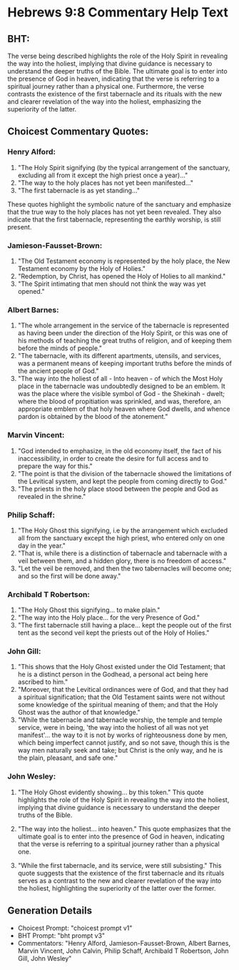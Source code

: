 # Hebrews 9:8 Commentary Help Text

## BHT:
The verse being described highlights the role of the Holy Spirit in revealing the way into the holiest, implying that divine guidance is necessary to understand the deeper truths of the Bible. The ultimate goal is to enter into the presence of God in heaven, indicating that the verse is referring to a spiritual journey rather than a physical one. Furthermore, the verse contrasts the existence of the first tabernacle and its rituals with the new and clearer revelation of the way into the holiest, emphasizing the superiority of the latter.

## Choicest Commentary Quotes:
### Henry Alford:
1. "The Holy Spirit signifying (by the typical arrangement of the sanctuary, excluding all from it except the high priest once a year)..." 
2. "The way to the holy places has not yet been manifested..."
3. "The first tabernacle is as yet standing..."

These quotes highlight the symbolic nature of the sanctuary and emphasize that the true way to the holy places has not yet been revealed. They also indicate that the first tabernacle, representing the earthly worship, is still present.

### Jamieson-Fausset-Brown:
1. "The Old Testament economy is represented by the holy place, the New Testament economy by the Holy of Holies."
2. "Redemption, by Christ, has opened the Holy of Holies to all mankind."
3. "The Spirit intimating that men should not think the way was yet opened."

### Albert Barnes:
1. "The whole arrangement in the service of the tabernacle is represented as having been under the direction of the Holy Spirit, or this was one of his methods of teaching the great truths of religion, and of keeping them before the minds of people."
2. "The tabernacle, with its different apartments, utensils, and services, was a permanent means of keeping important truths before the minds of the ancient people of God."
3. "The way into the holiest of all - Into heaven - of which the Most Holy place in the tabernacle was undoubtedly designed to be an emblem. It was the place where the visible symbol of God - the Shekinah - dwelt; where the blood of propitiation was sprinkled, and was, therefore, an appropriate emblem of that holy heaven where God dwells, and whence pardon is obtained by the blood of the atonement."

### Marvin Vincent:
1. "God intended to emphasize, in the old economy itself, the fact of his inaccessibility, in order to create the desire for full access and to prepare the way for this."
2. "The point is that the division of the tabernacle showed the limitations of the Levitical system, and kept the people from coming directly to God."
3. "The priests in the holy place stood between the people and God as revealed in the shrine."

### Philip Schaff:
1. "The Holy Ghost this signifying, i.e by the arrangement which excluded all from the sanctuary except the high priest, who entered only on one day in the year." 
2. "That is, while there is a distinction of tabernacle and tabernacle with a veil between them, and a hidden glory, there is no freedom of access."
3. "Let the veil be removed, and then the two tabernacles will become one; and so the first will be done away."

### Archibald T Robertson:
1. "The Holy Ghost this signifying... to make plain." 
2. "The way into the Holy place... for the very Presence of God."
3. "The first tabernacle still having a place... kept the people out of the first tent as the second veil kept the priests out of the Holy of Holies."

### John Gill:
1. "This shows that the Holy Ghost existed under the Old Testament; that he is a distinct person in the Godhead, a personal act being here ascribed to him."
2. "Moreover, that the Levitical ordinances were of God, and that they had a spiritual signification; that the Old Testament saints were not without some knowledge of the spiritual meaning of them; and that the Holy Ghost was the author of that knowledge."
3. "While the tabernacle and tabernacle worship, the temple and temple service, were in being, 'the way into the holiest of all was not yet manifest'... the way to it is not by works of righteousness done by men, which being imperfect cannot justify, and so not save, though this is the way men naturally seek and take; but Christ is the only way, and he is the plain, pleasant, and safe one."

### John Wesley:
1. "The Holy Ghost evidently showing... by this token." This quote highlights the role of the Holy Spirit in revealing the way into the holiest, implying that divine guidance is necessary to understand the deeper truths of the Bible.

2. "The way into the holiest... into heaven." This quote emphasizes that the ultimate goal is to enter into the presence of God in heaven, indicating that the verse is referring to a spiritual journey rather than a physical one.

3. "While the first tabernacle, and its service, were still subsisting." This quote suggests that the existence of the first tabernacle and its rituals serves as a contrast to the new and clearer revelation of the way into the holiest, highlighting the superiority of the latter over the former.


## Generation Details
- Choicest Prompt: "choicest prompt v1"
- BHT Prompt: "bht prompt v3"
- Commentators: "Henry Alford, Jamieson-Fausset-Brown, Albert Barnes, Marvin Vincent, John Calvin, Philip Schaff, Archibald T Robertson, John Gill, John Wesley"
